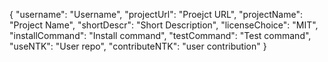 {
	"username": "Username",
	"projectUrl": "Proejct URL",
	"projectName": "Project Name",
	"shortDescr": "Short Description",
	"licenseChoice": "MIT",
	"installCommand": "Install command",
	"testCommand": "Test command",
	"useNTK": "User repo",
	"contributeNTK": "user contribution"
}